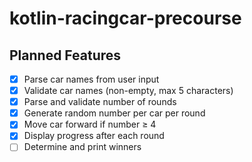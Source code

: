 # kotlin-racingcar-precourse

## Planned Features

- [x] Parse car names from user input
- [x] Validate car names (non-empty, max 5 characters)
- [x] Parse and validate number of rounds
- [x] Generate random number per car per round
- [x] Move car forward if number ≥ 4
- [x] Display progress after each round
- [ ] Determine and print winners
